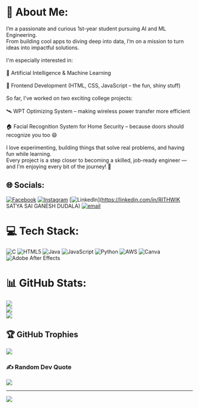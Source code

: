 # 💫 About Me:
I’m a passionate and curious 1st-year student pursuing AI and ML Engineering.<br>From building cool apps to diving deep into data, I’m on a mission to turn ideas into impactful solutions.<br><br>I'm especially interested in:<br><br>🤖 Artificial Intelligence & Machine Learning<br><br>🎨 Frontend Development (HTML, CSS, JavaScript – the fun, shiny stuff)<br><br>So far, I've worked on two exciting college projects:<br><br>🛰️ WPT Optimizing System – making wireless power transfer more efficient<br><br>🏠 Facial Recognition System for Home Security – because doors should recognize you too 😄<br><br>I love experimenting, building things that solve real problems, and having fun while learning.<br>Every project is a step closer to becoming a skilled, job-ready engineer — and I'm enjoying every bit of the journey! 🚀


## 🌐 Socials:
[![Facebook](https://img.shields.io/badge/Facebook-%231877F2.svg?logo=Facebook&logoColor=white)](https://facebook.com/RITHWIK_SATYA) [![Instagram](https://img.shields.io/badge/Instagram-%23E4405F.svg?logo=Instagram&logoColor=white)](https://instagram.com/_rithwik_satya) [![LinkedIn](https://img.shields.io/badge/LinkedIn-%230077B5.svg?logo=linkedin&logoColor=white)](https://linkedin.com/in/RITHWIK SATYA SAI GANESH DUDALA) [![email](https://img.shields.io/badge/Email-D14836?logo=gmail&logoColor=white)](mailto:rithwikdudala1234@gmail.com) 

# 💻 Tech Stack:
![C](https://img.shields.io/badge/c-%2300599C.svg?style=for-the-badge&logo=c&logoColor=white) ![HTML5](https://img.shields.io/badge/html5-%23E34F26.svg?style=for-the-badge&logo=html5&logoColor=white) ![Java](https://img.shields.io/badge/java-%23ED8B00.svg?style=for-the-badge&logo=openjdk&logoColor=white) ![JavaScript](https://img.shields.io/badge/javascript-%23323330.svg?style=for-the-badge&logo=javascript&logoColor=%23F7DF1E) ![Python](https://img.shields.io/badge/python-3670A0?style=for-the-badge&logo=python&logoColor=ffdd54) ![AWS](https://img.shields.io/badge/AWS-%23FF9900.svg?style=for-the-badge&logo=amazon-aws&logoColor=white) ![Canva](https://img.shields.io/badge/Canva-%2300C4CC.svg?style=for-the-badge&logo=Canva&logoColor=white) ![Adobe After Effects](https://img.shields.io/badge/Adobe%20After%20Effects-9999FF.svg?style=for-the-badge&logo=Adobe%20After%20Effects&logoColor=white)
# 📊 GitHub Stats:
![](https://github-readme-stats.vercel.app/api?username=RITHWIK-SATYA-SAI-GANESH-DUDALA&theme=dark&hide_border=false&include_all_commits=false&count_private=false)<br/>
![](https://nirzak-streak-stats.vercel.app/?user=RITHWIK-SATYA-SAI-GANESH-DUDALA&theme=dark&hide_border=false)<br/>
![](https://github-readme-stats.vercel.app/api/top-langs/?username=RITHWIK-SATYA-SAI-GANESH-DUDALA&theme=dark&hide_border=false&include_all_commits=false&count_private=false&layout=compact)

## 🏆 GitHub Trophies
![](https://github-profile-trophy.vercel.app/?username=RITHWIK-SATYA-SAI-GANESH-DUDALA&theme=monokai&no-frame=false&no-bg=true&margin-w=4)

### ✍️ Random Dev Quote
![](https://quotes-github-readme.vercel.app/api?type=horizontal&theme=merko)

---
[![](https://visitcount.itsvg.in/api?id=RITHWIK-SATYA-SAI-GANESH-DUDALA&icon=0&color=0)](https://visitcount.itsvg.in)

<!-- Proudly created with GPRM ( https://gprm.itsvg.in ) -->
